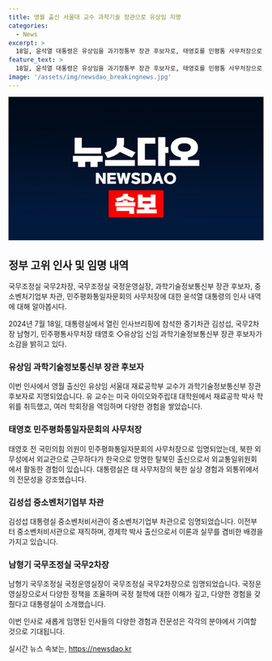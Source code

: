 ```yaml
---
title: 영월 출신 서울대 교수 과학기술 장관으로 유상임 지명
categories:
  - News
excerpt: >
  18일, 윤석열 대통령은 유상임을 과기정통부 장관 후보자로, 태영호를 민평통 사무처장으로, 김성섭을 중기부 차관으로, 남형기를 국무2차장으로 내정했다. 유 교수는 미국에서 박사학위를 받고, 다양한 연구 및 학회장을 역임한 경력을 가졌다. 또한, 태 신임 사무처장은 이전에 북한에서 외교관으로 근무하며 탈북민 출신이다. 김 차관과 남 차장은 각각 중소벤처비서관과 국정운영실장에서 재직한 경험이 있으며, 경제학 박사 출신과 국정 철학에 대한 이해가 있다는 평가를 받았다.
feature_text: >
  18일, 윤석열 대통령은 유상임을 과기정통부 장관 후보자로, 태영호를 민평통 사무처장으로, 김성섭을 중기부 차관으로, 남형기를 국무2차장으로 내정했다. 유 교수는 미국에서 박사학위를 받고, 다양한 연구 및 학회장을 역임한 경력을 가졌다. 또한, 태 신임 사무처장은 이전에 북한에서 외교관으로 근무하며 탈북민 출신이다. 김 차관과 남 차장은 각각 중소벤처비서관과 국정운영실장에서 재직한 경험이 있으며, 경제학 박사 출신과 국정 철학에 대한 이해가 있다는 평가를 받았다.
image: '/assets/img/newsdao_breakingnews.jpg'
---
```


<p><img src="/assets/img/newsdao_breakingnews.jpg" alt="koreaapp 속보" /></p>

<h2 data-ke-size="size26">정부 고위 인사 및 임명 내역</h2>

<p>국무조정실 국무2차장, 국무조정실 국정운영실장, 과학기술정보통신부 장관 후보자, 중소벤처기업부 차관, 민주평화통일자문회의 사무처장에 대한 윤석열 대통령의 인사 내역에 대해 알아봅시다.</p>

<p data-ke-size="size16">2024년 7월 18일, 대통령실에서 열린 인사브리핑에 참석한 중기차관 김성섭, 국무2차장 남형기, 민주평통사무처장 태영호 ◇유상임 신임 과학기술정보통신부 장관 후보자가 소감을 밝히고 있다.</p>

<h3><b>유상임 과학기술정보통신부 장관 후보자</b></h3>

<p>이번 인사에서 영월 출신인 유상임 서울대 재료공학부 교수가 과학기술정보통신부 장관 후보자로 지명되었습니다. 유 교수는 미국 아이오와주립대 대학원에서 재료공학 박사 학위를 취득했고, 여러 학회장을 역임하며 다양한 경험을 쌓았습니다.</p>

<h3><b>태영호 민주평화통일자문회의 사무처장</b></h3>

<p>태영호 전 국민의힘 의원이 민주평화통일자문회의 사무처장으로 임명되었는데, 북한 외무성에서 외교관으로 근무하다가 한국으로 망명한 탈북민 출신으로서 외교통일위원회에서 활동한 경험이 있습니다. 대통령실은 태 사무처장의 북한 실상 경험과 외통위에서의 전문성을 강조했습니다.</p>

<h3><b>김성섭 중소벤처기업부 차관</b></h3>

<p>김성섭 대통령실 중소벤처비서관이 중소벤처기업부 차관으로 임명되었습니다. 이전부터 중소벤처비서관으로 재직하며, 경제학 박사 출신으로서 이론과 실무를 겸비한 배경을 가지고 있습니다.</p>

<h3><b>남형기 국무조정실 국무2차장</b></h3>

<p>남형기 국무조정실 국정운영실장이 국무조정실 국무2차장으로 임명되었습니다. 국정운영실장으로서 다양한 정책을 조율하며 국정 철학에 대한 이해가 깊고, 다양한 경험을 갖췄다고 대통령실이 소개했습니다.</p>

<p>이번 인사로 새롭게 임명된 인사들의 다양한 경험과 전문성은 각각의 분야에서 기여할 것으로 기대됩니다.</p>
실시간 뉴스 속보는, <a href="https://newsdao.kr" rel="dofollow">https://newsdao.kr</a>


